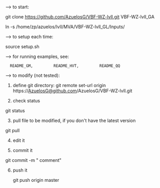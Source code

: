 
--> to start:

git clone https://github.com/AzuelosG/VBF-WZ-lvll.git VBF-WZ-lvll_GA

ln -s /home/zp/azuelos/lvll/MVA/VBF-WZ-lvll_GL/Inputs/

--> to setup each time:

source setup.sh


--> for running examples, see:
  
      README_GM,         README_HVT,         README_QQ   

--> to modify  (not tested):

1) define git directory:  git remote set-url origin https://AzuelosG@github.com/AzuelosG/VBF-WZ-lvll.git

2) check status

  git status

3) pull file to be modified, if you don't have the latest version

  git pull  <filename>

4) edit it

5) commit it

  git commit <filename> -m " comment"

6) push it

   git push origin master  

